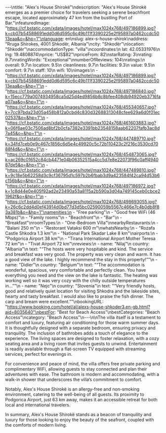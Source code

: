 ---\ntitle: "Alex's House Shirokë"\ndescription: "Alex's House Shirokë emerges as a premier choice for travelers seeking a serene beachfront escape, located approximately 47 km from the bustling Port of Bar."\nfeaturedImage: "https://cf.bstatic.com/xdata/images/hotel/max1024x768/497186899.jpg?k=cb07b54588691edd0d6d595c6c49b111f3390225e2f95897a0462ccdc5013eaa&o=&hp=1"\nlanguage: en\nslug: alex-s-house-shirok\naddress: "Rruga Shirokes, 4001 Shkodër, Albania"\ncity: "Shkodër"\nlocation: "Shkodër"\naccommodationType: "villa"\ncoordinates:\n  lat: 42.05331976\n  lng: 19.4808874\nprice: "US$82"\npriceFrom: 82\nstarRating: 3\nrating: 9.7\nratingWords: "Exceptional"\nnumberOfReviews: 104\nratings:\n  overall: 9.7\n  location: 9.5\n  cleanliness: 9.7\n  facilities: 9.3\n  value: 9.5\n  comfort: 9.7\n  staff: 10\n  wifi: 10\nimages:\n  - "https://cf.bstatic.com/xdata/images/hotel/max1024x768/497186899.jpg?k=cb07b54588691edd0d6d595c6c49b111f3390225e2f95897a0462ccdc5013eaa&o=&hp=1"\n  - "https://cf.bstatic.com/xdata/images/hotel/max1024x768/497186840.jpg?k=15ecc779a0074934958ca5d25d4ed9856b8c8bfee408db94920eb3716faa07aa&o=&hp=1"\n  - "https://cf.bstatic.com/xdata/images/hotel/max1024x768/455340657.jpg?k=7cc97bda23d05a458b812a0cbd4c830d32688313048cfee629a6d0f01ec02537&o=&hp=1"\n  - "https://cf.bstatic.com/xdata/images/hotel/max1024x768/461603883.jpg?k=06f6ae03c7506ad8bf2b0cfa7382e3391bb23548158aab62207fafb3ac8d7a45&o=&hp=1"\n  - "https://cf.bstatic.com/xdata/images/hotel/max1024x768/447489710.jpg?k=34fd7ceb0e9c467c1856c6d5e4c49920c5c72b110423c2f216c3530cd7088f4d&o=&hp=1"\n  - "https://cf.bstatic.com/xdata/images/hotel/max1024x768/454873065.jpg?k=ac269c01652c84cb4471e04b06352515a4cc5d7e8e22073f96c0aff494087de5&o=&hp=1"\n  - "https://cf.bstatic.com/xdata/images/hotel/max1024x768/447489810.jpg?k=9c18e5b62258d3c9cf36795d1c597b2b6fbab3d9a423584f42ca94d53b6c156b&o=&hp=1"\n  - "https://cf.bstatic.com/xdata/images/hotel/max1024x768/497186972.jpg?k=1c8d44e0e405f92ad2e23490a53a8115a2b590a3d04a749145ceb0cbce21962f&o=&hp=1"\n  - "https://cf.bstatic.com/xdata/images/hotel/max1024x768/498693055.jpg?k=26c6c2dd4d0ef43914d0bd77d3d5bc02590059b5567c466e7c4b0db8f83a381b&o=&hp=1"\namenities:\n  - "Free parking"\n  - "Good free WiFi (46 Mbps)"\n  - "Family rooms"\n  - "Beachfront"\n  - "Bar"\n  - "Breakfast"\nroomTypes:\n  - "One-Bedroom Villa"\nnearbyRestaurants:\n  - "Balani 250 m"\n  - "Restorant Vataksi 600 m"\nwhatsNearby:\n  - "Rozafa Castle Shkodra 1.3 km"\n  - "National Park Skadar Lake 8 km"\nairports:\n  - "Podgorica Airport 38 km"\n  - "Tirana International Airport Mother Teresa 72 km"\n  - "Tivat Airport 72 km"\nreviews:\n  - name: "Nilaj"\n    country: "Albania"\n    text: "“The hosts were very hospitable and kind. The service and breakfast was very good. The property was very clean and warm. It has a good view of the lake. I highly recommend the stay in this property!”"\n  - name: "Didier"\n    country: "Belgium"\n    text: "“The accommodation is wonderful, spacious, very comfortable and perfectly clean. You have everything you need and the view on the lake is fantastic. The heating was working well so it was very cozy with the chilly outside temperatures in...”"\n  - name: "Nejc"\n    country: "Slovenia"\n    text: "“Very friendly hosts, good and relatively quiet location for visiting Shkodra and the lakeside sites, hearty and tasty breakfast. I would also like to praise the fish dinner. The carp and bream were excellent.”"\nbookingURL: "https://www.booking.com/hotel/al/alexs-house-shkoder3.en-gb.html?aid=8035640"\nbestFor: "Best for Beach Access"\nbestCategories: "Beach Access"\ncategory: "Beach Access"\n---\n\nThe villa itself is a testament to comfort and luxury, featuring air conditioning for those warm summer days. It is thoughtfully designed with a separate bedroom, ensuring privacy and tranquility. The inclusion of bathrobes adds a touch of elegance to the experience. The living spaces are designed to foster relaxation, with a cozy seating area and a living room that invites guests to unwind. Entertainment is readily available through a flat-screen TV equipped with streaming services, perfect for evenings in.

For convenience and peace of mind, the villa offers free private parking and complimentary WiFi, allowing guests to stay connected and plan their adventures with ease. The bathroom is modern and accommodating, with a walk-in shower that underscores the villa’s commitment to comfort.

Notably, Alex's House Shirokë is an allergy-free and non-smoking environment, catering to the well-being of all guests. Its proximity to Podgorica Airport, just 63 km away, makes it an accessible retreat for both local and international travelers.

In summary, Alex's House Shirokë stands as a beacon of tranquility and luxury for those looking to enjoy the beauty of the seafront, coupled with the comforts of modern living.